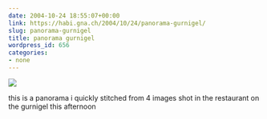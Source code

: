 ```yaml
---
date: 2004-10-24 18:55:07+00:00
link: https://habi.gna.ch/2004/10/24/panorama-gurnigel/
slug: panorama-gurnigel
title: panorama gurnigel
wordpress_id: 656
categories:
- none
---
```



 [![](https://www.flickr.com/photos/1031263_a5e1bab024_m.jpg)](https://www.flickr.com/photos/habi/1031263/)
   

 



this is a panorama i quickly stitched from 4 images shot in the restaurant on the gurnigel this afternoon
  

